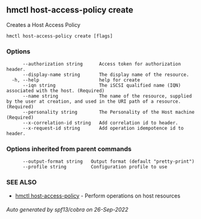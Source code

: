 ## hmctl host-access-policy create

Creates a Host Access Policy

```
hmctl host-access-policy create [flags]
```

### Options

```
      --authorization string      Access token for authorization header.
      --display-name string       The display name of the resource.
  -h, --help                      help for create
      --iqn string                The iSCSI qualified name (IQN) associated with the host. (Required)
      --name string               The name of the resource, supplied by the user at creation, and used in the URI path of a resource. (Required)
      --personality string        The Personality of the Host machine (Required)
      --x-correlation-id string   Add correlation id to header.
      --x-request-id string       Add operation idempotence id to header.
```

### Options inherited from parent commands

```
      --output-format string   Output format (default "pretty-print")
      --profile string         Configuration profile to use
```

### SEE ALSO

* [hmctl host-access-policy](hmctl_host-access-policy.md)	 - Perform operations on host resources

###### Auto generated by spf13/cobra on 26-Sep-2022
